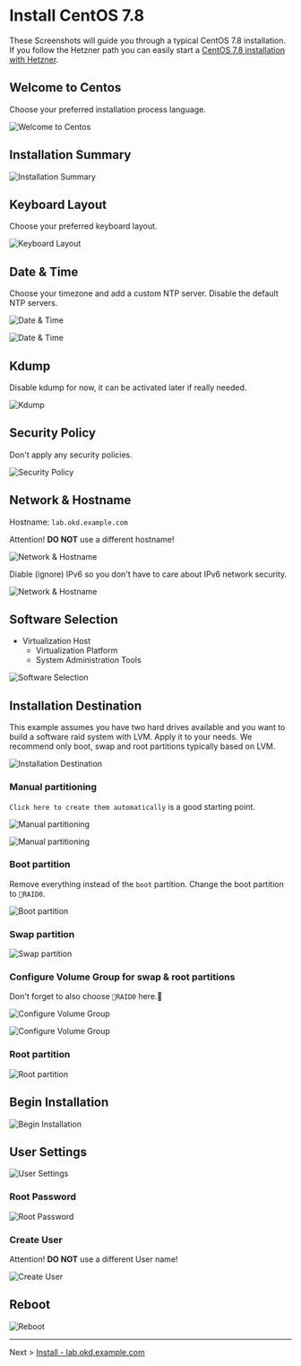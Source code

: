 # Install CentOS 7.8

These Screenshots will guide you through a typical CentOS 7.8 installation. If you follow the Hetzner path you can easily start a [CentOS 7.8 installation with Hetzner](00_hetzner.md).

## Welcome to Centos

Choose your preferred installation process language.

![Welcome to Centos](images/centos/01.png)

## Installation Summary

![Installation Summary](images/centos/02.png)

## Keyboard Layout

Choose your preferred keyboard layout.

![Keyboard Layout](images/centos/03.png)

## Date & Time

Choose your timezone and add a custom NTP server. Disable the default NTP servers.

![Date & Time](images/centos/04.png)

![Date & Time](images/centos/05.png)

## Kdump

Disable kdump for now, it can be activated later if really needed.

![Kdump](images/centos/06.png)

## Security Policy

Don't apply any security policies.

![Security Policy](images/centos/07.png)

## Network & Hostname

Hostname: `lab.okd.example.com`

Attention! __DO NOT__ use a different hostname!

![Network & Hostname](images/centos/08.png)

Diable (ignore) IPv6 so you don't have to care about IPv6 network security.

![Network & Hostname](images/centos/09.png)

## Software Selection

- Virtualization Host
  - Virtualization Platform
  - System Administration Tools

![Software Selection](images/centos/10.png)

## Installation Destination

This example assumes you have two hard drives available and you want to build a software raid system with LVM. Apply it to your needs. We recommend only boot, swap and root partitions typically based on LVM.

![Installation Destination](images/centos/11.png)

### Manual partitioning

`Click here to create them automatically` is a good starting point.

![Manual partitioning](images/centos/12.png)

![Manual partitioning](images/centos/13.png)

### Boot partition

Remove everything instead of the `boot` partition. Change the boot partition to `RAID0`.

![Boot partition](images/centos/14.png)

### Swap partition

![Swap partition](images/centos/15.png)

### Configure Volume Group for swap & root partitions

Don't forget to also choose `RAID0` here.

![Configure Volume Group](images/centos/16.png)

![Configure Volume Group](images/centos/17.png)

### Root partition

![Root partition](images/centos/18.png)

## Begin Installation

![Begin Installation](images/centos/19.png)

## User Settings

![User Settings](images/centos/20.png)

### Root Password

![Root Password](images/centos/21.png)

### Create User

Attention! __DO NOT__ use a different User name!

![Create User](images/centos/22.png)

## Reboot

![Reboot](images/centos/23.png)

* * *

Next > [Install - lab.okd.example.com](01_install_lab.md)
